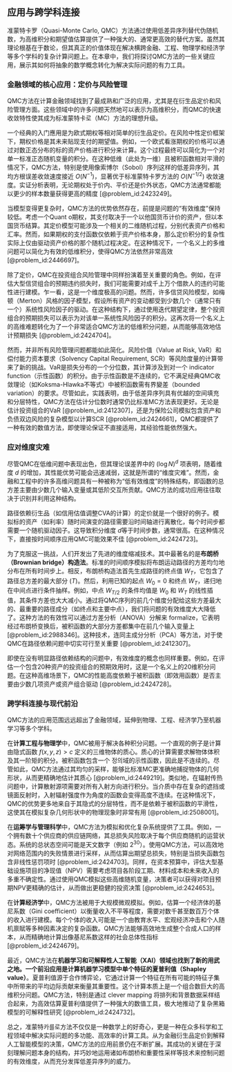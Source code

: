 ## 应用与跨学科连接

准蒙特卡罗（Quasi-Monte Carlo, QMC）方法通过使用低差异序列替代伪随机数，为高维积分和期望值估算提供了一种强大的、通常更高效的替代方案。虽然其理论根基在于数论，但其真正的价值体现在解决横跨金融、工程、物理学和经济学等多个学科的复杂计算问题上。在本章中，我们将探讨QMC方法的一些关键应用，展示其如何将抽象的数学概念转化为解决实际问题的有力工具。

### 金融领域的核心应用：定价与风险管理

QMC方法在计算金融领域找到了最成熟和广泛的应用，尤其是在衍生品定价和风险管理方面。这些领域中的许多问题天然地可以表示为高维积分，而QMC的快速收敛特性使其成为标准蒙特卡로（MC）方法的理想升级。

一个经典的入门應用是为欧式期权等相对简单的衍生品定价。在风险中性定价框架下，期权价格是其未来贴现支付的期望值。例如，一个欧式看涨期权的价格可以通过对数正态分布的标的资产价格进行积分来计算。这个过程最终可以简化为一个对单一标准正态随机变量的积分。在这种低维（此处为一维）且被积函数相对平滑的情况下，QMC方法，特别是使用像索博尔（Sobol）序列这样的低差异序列，其均方根误差收敛速度接近 $O(N^{-1})$，显著优于标准蒙特卡罗方法的 $O(N^{-1/2})$ 收敛速度。实证分析表明，无论期权处于价内、平价还是价外状态，QMC方法通常都能以更少的样本数量获得更高的精度 [@problem_id:2423249]。

当模型变得更复杂时，QMC方法的优势依然存在，前提是问题的“有效维度”保持较低。考虑一个Quant o期权，其支付取决于一个以他国货币计价的资产，但以本国货币结算。其定价模型可能涉及一个相关的二维随机过程，分别代表资产价格和汇率。然而，如果期权的支付函数仅依赖于资产价格本身，那么定价积分的复杂性实际上仅由驱动资产价格的那个随机过程决定。在这种情况下，一个名义上的多维问题可以简化为有效的低维积分，使得QMC方法依然非常高效 [@problem_id:2446697]。

除了定价，QMC在投资组合风险管理中同样扮演着至关重要的角色。例如，在评估大型信贷组合的预期违约损失时，我们可能需要对成千上万个借款人的违约可能性进行建模。乍一看，这是一个维度极高的问题。然而，许多信贷风险模型，如梅顿（Merton）风格的因子模型，假设所有资产的变动都受到少数几个（通常只有一个）系统性风险因子的驱动。在这种结构下，通过使用迭代期望定律，整个投资组合的预期损失可以表示为对该单一系统性风险因子的积分。这再次将一个名义上的高维难题转化为了一个非常适合QMC方法的低维积分问题，从而能够高效地估计预期损失 [@problem_id:2424704]。

然而，并非所有风险管理问题都能如此简化。风险价值（Value at Risk, VaR）和偿付能力资本要求（Solvency Capital Requirement, SCR）等风险度量的计算带来了新的挑战。VaR是损失分布的一个分位数，其计算涉及到对一个 indicator function（示性函数）的积分。由于示性函数是不连续的，它不满足经典QMC收敛理论（如Koksma-Hlawka不等式）中被积函数需有界變差（bounded variation）的要求。尽管如此，实践表明，由于低差异序列具有优越的空间填充和分层特性，QMC方法在估计分位数时通常仍比标准MC方法表现更好。无论是估计投资组合的VaR [@problem_id:2412307]，还是为保险公司模拟包含资产和负债双边风险的复杂模型以计算SCR [@problem_id:2424661]，QMC都提供了一种有效的数值方法，即使理论保证不直接适用，其经验性能依然强大。

### 应对维度灾难

尽管QMC在低维问题中表现出色，但其理论误差界中的 $(\log N)^d$ 项表明，随着维度 $d$ 的增加，其性能优势可能会迅速减弱，这就是所谓的“维度灾难”。然而，金融和工程中的许多高维问题具有一种被称为“低有效维度”的特殊结构，即函数的总方差主要由少数几个输入变量或其低阶交互所贡献。QMC方法的成功应用往往取决于识别并利用这种结构。

路径依赖衍生品（如信用估值调整CVA的计算）的定价就是一个很好的例子。模拟标的资产（如利率）随时间演变的路径需要沿时间轴进行离散化，每个时间步都需要一个随机驱动因子。这导致积分维度 $d$等于时间步数，通常很高。在这种情况下，直接按时间顺序应用QMC可能效果不佳 [@problem_id:2424723]。

为了克服这一挑战，人们开发出了先进的维度缩减技术。其中最著名的是**布朗桥（Brownian bridge）构造法**。标准的时间顺序模拟将布朗运动路径的方差均匀地分布在所有时间步上。相反，布朗桥构造法首先生成路径的终点值 $W_T$，它包含了路径总方差的最大部分 ($T$)。然后，利用已知的起点 $W_0=0$ 和终点 $W_T$，递归地在中间点进行条件抽样。例如，中点 $W_{T/2}$ 的条件均值是 $W_0$ 和 $W_T$ 的线性插值，其条件方差也大大减小。通过将QMC序列的前几个维度分配给这些方差最大的、最重要的路径成分（如终点和主要中点），我们将问题的有效维度大大降低了。这种方法的有效性可以通过方差分析（ANOVA）分解来 formalize，它表明经过布朗桥变换后，被积函数的大部分方差都集中在前几个输入变量上 [@problem_id:2988346]。这种技术，连同主成分分析（PCA）等方法，对于使QMC在路径依赖问题中切实可行至关重要 [@problem_id:2412307]。

即使在没有明显路径依赖结构的问题中，有效维度的概念也同样重要。例如，在评估一个包含20种资产的投资组合的预期效用时，这是一个名义上的20维积分问题。在这种高维场景下，QMC的性能高度依赖于被积函数（即效用函数）是否主要由少数几项资产或资产组合驱动 [@problem_id:2424728]。

### 跨学科连接与现代前沿

QMC方法的应用范围远远超出了金融领域，延伸到物理、工程、经济学乃至机器学习等多个学科。

在**计算工程与物理学**中，QMC被用于解决各种积分问题。一个直观的例子是计算由隐式函数 $f(x,y,z) > c$ 定义的三维物体的质心。质心的计算需要求解物体体积及其一阶矩的积分。被积函数包含一个 정의域的示性函数，因此是不连续的。尽管如此，QMC方法通过其均匀的采样，能够比标准MC更准确地捕捉物体的几何形状，从而更精确地估计其质心 [@problem_id:2449219]。类似地，在辐射传热问题中，计算散射源项需要对所有入射方向进行积分。当介质中存在复杂的遮挡或镜面反射时，入射辐射强度作为角度的函数会变得高度不连续。在这种情况下，QMC的优势更多地来自于其隐式的分层特性，而不是依赖于被积函数的平滑性，这使其在模拟复杂几何形状中的物理现象时非常有用 [@problem_id:2508001]。

在**运筹学与管理科学**中，QMC方法为模拟和优化复杂系统提供了工具。例如，一个拥有数十个供应商的供应链网络，其总损失风险取决于每个供应商随机的运营状态。系统的总状态空间可能是天文数字（例如 $2^{30}$）。使用QMC方法，可以高效地对网络范围内的失败情景进行采样，从而估算出期望总损失，特别是当损失函数包含非线性惩罚项时 [@problem_id:2424703]。同样，在资本预算中，评估大型基础设施项目的净现值（NPV）需要考虑项目各阶段工期、材料成本和未来收入的多重不确定性。通过使用QMC模拟这些高维随机变量，决策者可以获得对项目预期NPV更精确的估计，从而做出更稳健的投资决策 [@problem_id:2424653]。

在**计算经济学**中，QMC方法被用于大规模微观模拟。例如，估算一个经济体的基尼系数（Gini coefficient）以衡量收入不平等程度，需要对数千甚至数百万个体的收入进行建模。每个个体的收入可能是一个由教育水平、宏观经济冲击和个人随机禀賦等多种因素决定的复杂函数。QMC方法能够高效地生成整个合成人口的样本，从而精确地计算出像基尼系数这样的社会总体性指标 [@problem_id:2424679]。

最近，QMC方法在**机器学习和可解释性人工智能（XAI）**领域也找到了新的用武之地。一个前沿应用是计算机器学习模型中单个特征的**夏普利值（Shapley value）**。夏普利值源于合作博弈论，它通过计算一个特征在所有可能的特征子集中所带来的平均边际贡献来衡量其重要性。这个计算本质上是一个组合数巨大的高维积分问题。QMC方法，特别是通过 clever mapping 将排列和背景数据采样结合起来，为高效估算夏普利值提供了一种强大的数值工具，极大地推动了复杂黑箱模型的可解释性研究 [@problem_id:2424732]。

总之，准蒙特카를로方法不仅仅是一种数学上的好奇心，更是一种在众多科学和工程领域中解决实际问题的多功能、高效率的计算工具。从为金融衍生品定价到解释人工智能模型的决策，QMC方法的应用前景仍在不断扩展。其成功的关键在于深刻理解问题本身的结构，并巧妙地运用诸如布朗桥和重要性采样等技术来控制问题的有效维度，从而充分发挥低差异序列的威力。